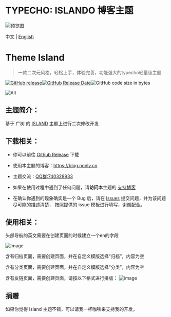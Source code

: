 ﻿TYPECHO: ISLANDO 博客主题
===

![预览图](https://images.gitee.com/uploads/images/2018/0711/184308_577173c1_1258290.jpeg "ISLAND_SAMPLE.jpg")

中文 | [English](README-en.md)

<h1 align="left">Theme Island </h1>

> 一款二次元风格，轻松上手，体验完善，功能强大的typecho轻量级主题

[![GitHub release](https://img.shields.io/github/v/release/Inon1y/Island.svg?style=for-the-badge&logo=appveyor)](https://github.com/Inon1y/Island/releases/latest)[![GitHub Release Date](https://img.shields.io/github/release-date/Inon1y/Island?style=for-the-badge&logo=appveyor)](https://github.com/Inon1y/Island/releases)![GitHub code size in bytes](https://img.shields.io/github/languages/code-size/Inon1y/Island?style=for-the-badge&logo=appveyor)

![Alt](https://repobeats.axiom.co/api/embed/7a435662688447891fadc6fdfc7d28e58af8cbbf.svg "Repobeats analytics image")

## 主题简介：

基于 广树 的 [ISLAND](https://www.wikimoe.com/?post=164) 主题上进行二次修改开发

## 下载相关：

- 你可以前往 [Github Release](https://github.com/Inon1y/Island/releases/latest) 下载

- 使用本主题的博客：https://blog.nonly.cn

- 主题交流：[QQ群:740328933](http://qm.qq.com/cgi-bin/qm/qr?_wv=1027&k=5PwThDNZPcUkYu-t1Ltk735AgIUn7Pf2&authKey=WiVtQ%2BB6uPURqupbfpHkbf0hk2AbffVokTQsz%2Flt4KN7zSq8MI9ydR9VtPzpzJwd&noverify=0&group_code=740328933)

- 如果在使用过程中遇到了任何问题，请**访问**本主题的 [支持博客](https://blog.nonly.cn/island.html) 

- 在确认你遇到的现象确实是一个 Bug 后，请在 [Issues](https://github.com/Inon1y/Island/issues/new/choose) 提交问题，并为该问题尽可能的描述清楚，
按照提供的 issue 模板进行填写，谢谢配合。

## 使用相关：

头部导航的英文需要在创建页面的时候建立一个en的字段

![image](https://github.com/Inon1y/Island/assets/91359128/b4478d19-a96a-46b6-a0c6-f0d34542fd8b)

含有归档页面，需要创建页面，并在自定义模版选择“归档”，内容为空

含有分类页面，需要创建页面，并在自定义模版选择“分类”，内容为空

含有友链页面，需要创建页面，请按以下格式进行排版：
 ![image](https://github.com/Inon1y/Island/assets/91359128/d9ccb2ee-8753-4921-9555-f5d0a562aa55)

## 捐赠
如果你觉得 Island 主题不错，可以请我一杯咖啡来支持我的开发。
